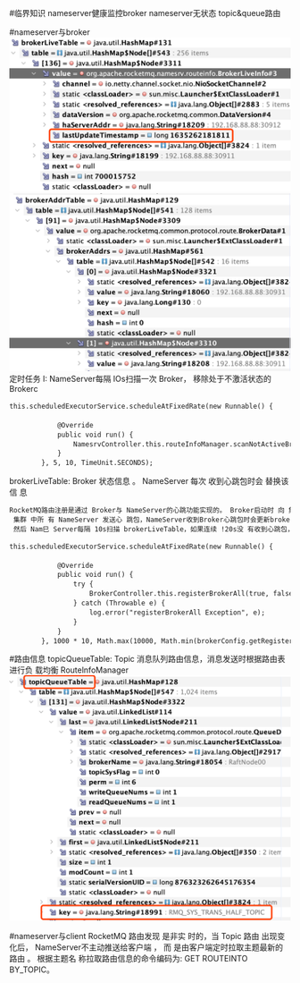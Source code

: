#临界知识
nameserver健康监控broker
nameserver无状态
topic&queue路由

#nameserver与broker
![](.z_06_分布式_消息队列_rocketmq_03_核心功能_02_注册中心_broker健康监控_路由信息_images/83f29411.png)
![](.z_06_分布式_消息队列_rocketmq_03_核心功能_02_注册中心_broker健康监控_路由信息_images/85fa0ec7.png)
定时任务 I: NameServer每隔 IOs扫描一次 Broker， 移除处于不激活状态的 Brokerc
```asp
this.scheduledExecutorService.scheduleAtFixedRate(new Runnable() {

            @Override
            public void run() {
                NamesrvController.this.routeInfoManager.scanNotActiveBroker();
            }
        }, 5, 10, TimeUnit.SECONDS);
```
brokerLiveTable: Broker 状态信息 。 NameServer 每次 收到心跳包时会 替换该信 息 
```asp
RocketMQ路由注册是通过 Broker与 NameServer的心跳功能实现的。 Broker启动时 向 集群中 所有的 NameServ巳r发送 心跳 语句，每隔 30s 向
 集群 中所 有 NameServer 发送心 跳包，NameServer收到Broker心跳包时会更新brokerLiveTable缓存中BrokerLivelnfo的 lastUpdateTimestamp，
 然后 Nam巳 Server每隔 10s扫描 brokerLiveTable，如果连续 !20s没 有收到心跳包， NameServer将移除该 Broker的路由信息同时关闭 Socket连接
```
```asp
this.scheduledExecutorService.scheduleAtFixedRate(new Runnable() {

            @Override
            public void run() {
                try {
                    BrokerController.this.registerBrokerAll(true, false, brokerConfig.isForceRegister());
                } catch (Throwable e) {
                    log.error("registerBrokerAll Exception", e);
                }
            }
        }, 1000 * 10, Math.max(10000, Math.min(brokerConfig.getRegisterNameServerPeriod(), 60000)), TimeUnit.MILLISECONDS);

```
#路由信息
topicQueueTable: Topic 消息队列路由信息，消息发送时根据路由表进行负 载均衡
RoutelnfoManager
![](.z_06_分布式_消息队列_rocketmq_03_核心功能_02_注册中心__images/5c009cb1.png)

#nameserver与client
RocketMQ 路由发现 是非实 时的，当 Topic 路由 出现变化后， NameServer不主动推送给客户端 ， 而 是由客户端定时拉取主题最新的路由 。 根据主题名 称拉取路由信息的命令编码为: GET ROUTEINTO BY_TOPIC。 
